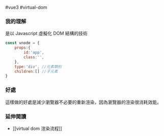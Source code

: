 #vue3 #virtual-dom

### 我的理解

是以 Javascript 虛擬化 DOM 結構的技術

```js
const vnode = {
	props:{
		id:'app',
		class:'',
	},
	type:'div', //元素類別
	children:[] //子元素
}
```

### 好處

這樣做的好處是減少瀏覽器不必要的重新渲染，因為瀏覽器的渲染很消耗效能。




 ### 延伸閱讀 
 
 - [[virtual dom 渲染流程]]

